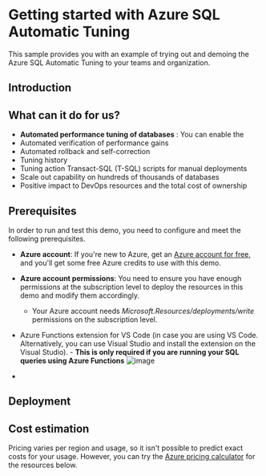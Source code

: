 # Getting started with Azure SQL Automatic Tuning

This sample provides you with an example of trying out and demoing the Azure SQL Automatic Tuning to your teams and organization.

## Introduction

## What can it do for us?

- **Automated performance tuning of databases** : You can enable the 
- Automated verification of performance gains
- Automated rollback and self-correction
- Tuning history
- Tuning action Transact-SQL (T-SQL) scripts for manual deployments
- Scale out capability on hundreds of thousands of databases
- Positive impact to DevOps resources and the total cost of ownership

## Prerequisites
In order to run and test this demo, you need to configure and meet the following prerequisites.

- **Azure account**: If you're new to Azure, get an [Azure account for free](https://azure.microsoft.com/free/cognitive-search/), and you'll get some free Azure credits to use with this demo.
- **Azure account permissions**: You need to ensure you have enough permissions at the subscription level to deploy the resources in this demo and modify them accordingly.
  - Your Azure account needs _Microsoft.Resources/deployments/write_ permissions on the subscription level.
- Azure Functions extension for VS Code (in case you are using VS Code. Alternatively, you can use Visual Studio and install the extension on the Visual Studio). - **This is only required if you are running your SQL queries using Azure Functions**
  ![image](https://github.com/hugobarona/getting-started-with-azure-sql-automatic-tuning/assets/5125006/ef563dec-7583-4af6-86c0-039c73e914cd)

- 
## Deployment


## Cost estimation

Pricing varies per region and usage, so it isn't possible to predict exact costs for your usage. 
However, you can try the [Azure pricing calculator](https://azure.com/e/018606173b374c8e8f7c499dee27b328) for the resources below.
